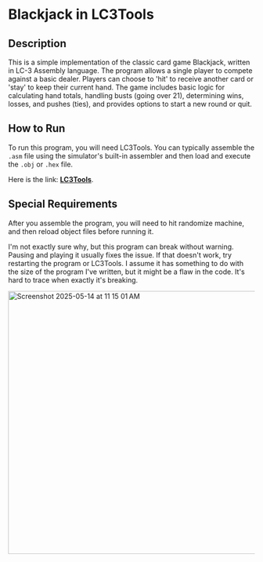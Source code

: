 # Blackjack in LC3Tools

## Description

This is a simple implementation of the classic card game Blackjack, written in LC-3 Assembly language. The program allows a single player to compete against a basic dealer. Players can choose to 'hit' to receive another card or 'stay' to keep their current hand. The game includes basic logic for calculating hand totals, handling busts (going over 21), determining wins, losses, and pushes (ties), and provides options to start a new round or quit.

## How to Run

To run this program, you will need LC3Tools. You can typically assemble the `.asm` file using the simulator's built-in assembler and then load and execute the `.obj` or `.hex` file.

Here is the link: **[LC3Tools](http://highered.mheducation.com/sites/0072467509/student_view0/lc-3_tools.html)**.
## Special Requirements

After you assemble the program, you will need to hit randomize machine, and then reload object files before running it.

I'm not exactly sure why, but this program can break without warning. Pausing and playing it usually fixes the issue. If that doesn't work, try restarting the program or LC3Tools. I assume it has something to do with the size of the program I've written, but it might be a flaw in the code. It's hard to trace when exactly it's breaking.

<img width="536" alt="Screenshot 2025-05-14 at 11 15 01 AM" src="https://github.com/user-attachments/assets/a8da6e6e-fab3-4527-8c91-749ac1d9a82c" />
